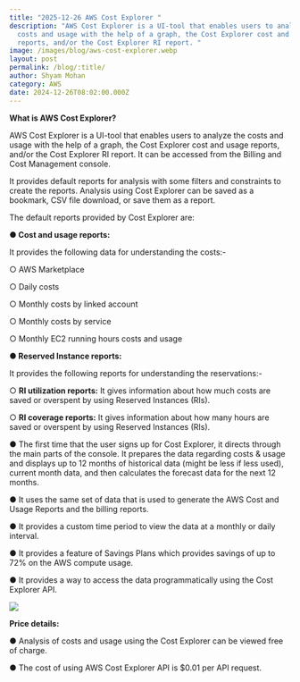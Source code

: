 ```yaml
---
title: "2025-12-26 AWS Cost Explorer "
description: "AWS Cost Explorer is a UI-tool that enables users to analyze the
  costs and usage with the help of a graph, the Cost Explorer cost and usage
  reports, and/or the Cost Explorer RI report. "
image: /images/blog/aws-cost-explorer.webp
layout: post
permalink: /blog/:title/
author: Shyam Mohan
category: AWS
date: 2024-12-26T08:02:00.000Z
---
```

**What is AWS Cost Explorer?**

AWS Cost Explorer is a UI-tool that enables users to analyze the costs and usage with the help of a graph, the Cost Explorer cost and usage reports, and/or the Cost
Explorer RI report. It can be accessed from the Billing and Cost Management console.

It provides default reports for analysis with some filters and constraints to create the reports. Analysis using Cost Explorer can be saved as a bookmark, CSV file download, or save them as a report.

The default reports provided by Cost Explorer are:

**● Cost and usage reports:**

It provides the following data for understanding the costs:-

○ AWS Marketplace

○ Daily costs

○ Monthly costs by linked account

○ Monthly costs by service

○ Monthly EC2 running hours costs and usage

**● Reserved Instance reports:**

It provides the following reports for understanding the reservations:-

○ **RI utilization reports:** It gives information about how much costs are saved or overspent by using Reserved Instances (RIs).

○ **RI coverage reports:** It gives information about how many hours are saved or overspent by using Reserved Instances (RIs).

● The first time that the user signs up for Cost Explorer, it directs through the main parts of the console. It prepares the data regarding costs & usage and displays up to 12 months of historical data (might be less if less used),
current month data, and then calculates the forecast data for the next 12 months.

● It uses the same set of data that is used to generate the AWS Cost and Usage Reports and the billing reports.

● It provides a custom time period to view the data at a monthly or daily interval.

● It provides a feature of Savings Plans which provides savings of up to 72% on the AWS compute usage.

● It provides a way to access the data programmatically using the Cost Explorer API.

**![](https://lh7-rt.googleusercontent.com/docsz/AD_4nXcG9w3pA_84ign9HoRrFiY8800r0x0c_aU0xxwbKyPWDC2h0bwCFMZKOcTbdKPK4V4GlH4dT2gBUb1UiMlbfeNbqIHmFWkEaI5GLl0bkS21XAvHgxWmWKe8AIpv6MvOR3bvDiXOQg?key=q390jo8iRKV-c2BprE8LOg)**

**Price details:** 

● Analysis of costs and usage using the Cost Explorer can be viewed free of charge.

 ● The cost of using AWS Cost Explorer API is $0.01 per API request.
